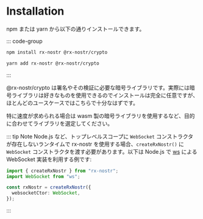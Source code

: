 # Installation

npm または yarn から以下の通りインストールできます。

::: code-group

```sh [npm]
npm install rx-nostr @rx-nostr/crypto
```

```sh [yarn]
yarn add rx-nostr @rx-nostr/crypto
```

:::

@rx-nostr/crypto は署名やその検証に必要な暗号ライブラリです。実際には暗号ライブラリは好きなものを使用できるのでインストールは完全に任意ですが、ほとんどのユースケースではこちらで十分なはずです。

特に速度が求められる場合は wasm 製の暗号ライブラリを使用するなど、目的に合わせてライブラリを選定してください。

::: tip Note
Node.js など、トップレベルスコープに `WebSocket` コンストラクタが存在しないランタイムで rx-nostr を使用する場合、`createRxNostr()` に `WebSocket` コンストラクタを渡す必要があります。以下は Node.js で [ws](https://github.com/websockets/ws) による WebSocket 実装を利用する例です:

```ts
import { createRxNostr } from "rx-nostr";
import WebSocket from "ws";

const rxNostr = createRxNostr({
  websocketCtor: WebSocket,
});
```

:::
